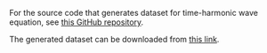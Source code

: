 For the source code that generates dataset for time-harmonic wave equation, see [this GitHub repository](https://github.com/JALB-epsilon/Fine-tuning-NOs).

The generated dataset can be downloaded from [this link](https://rice.app.box.com/s/haczq8oad4b5cvi8pf8cp01sz4f0vfey).